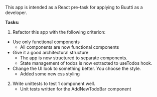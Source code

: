 This app is intended as a React pre-task for applying to Buutti as a developer.

<b>Tasks:</b>

1. Refactor this app with the following criterion:

-   Use only functional components
    * All components are now functional components
-   Give it a good architectural structure
    * The app is now structured to separate components. 
    * State management of todos is now extracted to useTodos hook.
-   Change the UI look to something better. You choose the style.
    * Added some new css styling

2. Write unittests to test 1 component well.
    * Unit tests written for the AddNewTodoBar component
